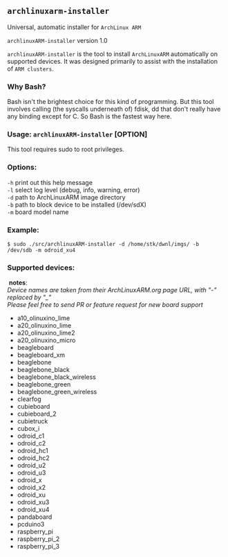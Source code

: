 ## `archlinuxarm-installer`
Universal, automatic installer for `ArchLinux ARM`

`archlinuxARM-installer` version 1.0 

`archlinuxARM-installer` is the tool to install `ArchLinuxARM` automatically 
on supported devices.  It was designed primarily to assist with the 
installation of `ARM clusters`.  

### Why Bash?
Bash isn't the brightest choice for this kind of programming.  But this tool involves calling (the syscalls underneath of) fdisk, dd that don't really have any binding except for C. So Bash is the fastest way here.

### Usage: `archlinuxARM-installer` [OPTION] 
This tool requires sudo to root privileges.

### Options:
 `-h`      print out this help message  
 `-l`      select log level (debug, info, warning, error)  
 `-d`      path to ArchLinuxARM image directory  
 `-b`      path to block device to be installed (/dev/sdX)  
 `-m`      board model name  

### Example:
```
$ sudo ./src/archlinuxARM-installer -d /home/stk/dwnl/imgs/ -b /dev/sdb -m odroid_xu4
```

### Supported devices:  

&nbsp;**notes**:  
*Device names are taken from their ArchLinuxARM.org page URL, with "-" replaced by "_"*  
*Please feel free to send PR or feature request for new board support*  

- a10_olinuxino_lime  
- a20_olinuxino_lime  
- a20_olinuxino_lime2  
- a20_olinuxino_micro  
- beagleboard  
- beagleboard_xm  
- beaglebone  
- beaglebone_black  
- beaglebone_black_wireless  
- beaglebone_green  
- beaglebone_green_wireless  
- clearfog  
- cubieboard  
- cubieboard_2  
- cubietruck  
- cubox_i  
- odroid_c1  
- odroid_c2  
- odroid_hc1  
- odroid_hc2  
- odroid_u2  
- odroid_u3  
- odroid_x  
- odroid_x2  
- odroid_xu  
- odroid_xu3  
- odroid_xu4  
- pandaboard  
- pcduino3  
- raspberry_pi  
- raspberry_pi_2  
- raspberry_pi_3  

